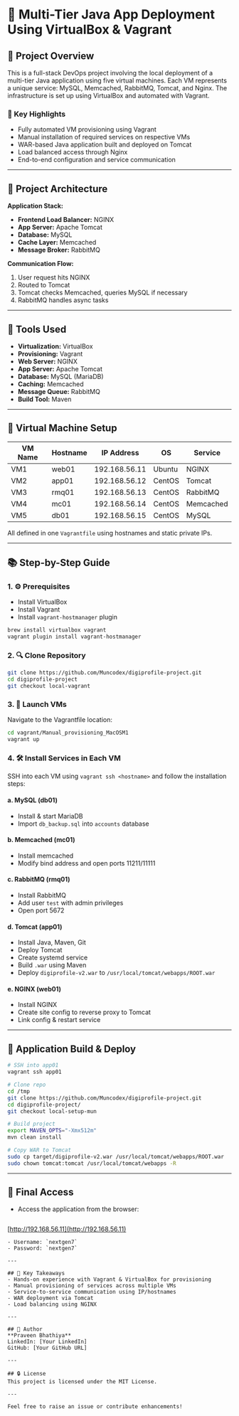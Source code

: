 # 🚀 Multi-Tier Java App Deployment Using VirtualBox & Vagrant

## 📄 Project Overview

This is a full-stack DevOps project involving the local deployment of a multi-tier Java application using five virtual machines. Each VM represents a unique service: MySQL, Memcached, RabbitMQ, Tomcat, and Nginx. The infrastructure is set up using VirtualBox and automated with Vagrant.

### 🔧 Key Highlights

- Fully automated VM provisioning using Vagrant
- Manual installation of required services on respective VMs
- WAR-based Java application built and deployed on Tomcat
- Load balanced access through Nginx
- End-to-end configuration and service communication

---

## 📆 Project Architecture

**Application Stack:**

- **Frontend Load Balancer:** NGINX
- **App Server:** Apache Tomcat
- **Database:** MySQL
- **Cache Layer:** Memcached
- **Message Broker:** RabbitMQ

**Communication Flow:**

1. User request hits NGINX
2. Routed to Tomcat
3. Tomcat checks Memcached, queries MySQL if necessary
4. RabbitMQ handles async tasks

---

## 🔹 Tools Used

- **Virtualization:** VirtualBox
- **Provisioning:** Vagrant
- **Web Server:** NGINX
- **App Server:** Apache Tomcat
- **Database:** MySQL (MariaDB)
- **Caching:** Memcached
- **Message Queue:** RabbitMQ
- **Build Tool:** Maven

---

## 📂 Virtual Machine Setup

| VM Name | Hostname | IP Address    | OS     | Service   |
| ------- | -------- | ------------- | ------ | --------- |
| VM1     | web01    | 192.168.56.11 | Ubuntu | NGINX     |
| VM2     | app01    | 192.168.56.12 | CentOS | Tomcat    |
| VM3     | rmq01    | 192.168.56.13 | CentOS | RabbitMQ  |
| VM4     | mc01     | 192.168.56.14 | CentOS | Memcached |
| VM5     | db01     | 192.168.56.15 | CentOS | MySQL     |

All defined in one `Vagrantfile` using hostnames and static private IPs.

---

## 📚 Step-by-Step Guide

### 1. ⚙️ Prerequisites

- Install VirtualBox
- Install Vagrant
- Install `vagrant-hostmanager` plugin

```bash
brew install virtualbox vagrant
vagrant plugin install vagrant-hostmanager
```

### 2. 🔍 Clone Repository

```bash
git clone https://github.com/Muncodex/digiprofile-project.git
cd digiprofile-project
git checkout local-vagrant
```

### 3. 🔄 Launch VMs

Navigate to the Vagrantfile location:

```bash
cd vagrant/Manual_provisioning_MacOSM1
vagrant up
```

### 4. 🛠️ Install Services in Each VM

SSH into each VM using `vagrant ssh <hostname>` and follow the installation steps:

#### a. MySQL (db01)

- Install & start MariaDB
- Import `db_backup.sql` into `accounts` database

#### b. Memcached (mc01)

- Install memcached
- Modify bind address and open ports 11211/11111

#### c. RabbitMQ (rmq01)

- Install RabbitMQ
- Add user `test` with admin privileges
- Open port 5672

#### d. Tomcat (app01)

- Install Java, Maven, Git
- Deploy Tomcat
- Create systemd service
- Build `.war` using Maven
- Deploy `digiprofile-v2.war` to `/usr/local/tomcat/webapps/ROOT.war`

#### e. NGINX (web01)

- Install NGINX
- Create site config to reverse proxy to Tomcat
- Link config & restart service

---

## 🔢 Application Build & Deploy

```bash
# SSH into app01
vagrant ssh app01

# Clone repo
cd /tmp
git clone https://github.com/Muncodex/digiprofile-project.git
cd digiprofile-project/
git checkout local-setup-mun

# Build project
export MAVEN_OPTS="-Xmx512m"
mvn clean install

# Copy WAR to Tomcat
sudo cp target/digiprofile-v2.war /usr/local/tomcat/webapps/ROOT.war
sudo chown tomcat:tomcat /usr/local/tomcat/webapps -R
```

---

## 📅 Final Access

- Access the application from the browser:
  ```
  ```

[http://192.168.56.11](http://192.168.56.11)

```
- Username: `nextgen7`
- Password: `nextgen7`

---

## 🌟 Key Takeaways
- Hands-on experience with Vagrant & VirtualBox for provisioning
- Manual provisioning of services across multiple VMs
- Service-to-service communication using IP/hostnames
- WAR deployment via Tomcat
- Load balancing using NGINX

---

## 👤 Author
**Praveen Bhathiya**  
LinkedIn: [Your LinkedIn]  
GitHub: [Your GitHub URL]

---

## 🔒 License
This project is licensed under the MIT License.

---

Feel free to raise an issue or contribute enhancements!

```
